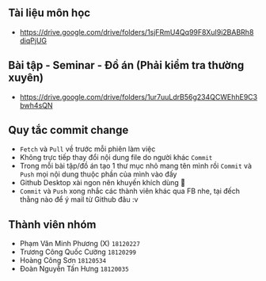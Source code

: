 ## Tài liệu môn học
- https://drive.google.com/drive/folders/1sjFRmU4Qq99F8XuI9i2BABRh8diqPjUG
## Bài tập - Seminar - Đồ án (Phải kiểm tra thường xuyên)
- https://drive.google.com/drive/folders/1ur7uuLdrB56g234QCWEhhE9C3bwh4sQN

## Quy tắc commit change
- `Fetch` và `Pull` về trước mỗi phiên làm việc
- Không trực tiếp thay đổi nội dung file do người khác `Commit`
- Trong mỗi bài tập/đồ án tạo 1 thư mục nhỏ mang tên mình rồi `Commit` và `Push` mọi nội dung thuộc phần của mình vào đấy
- Github Desktop xài ngon nên khuyến khích dùng 🐧
- `Commit` và `Push` xong nhắc các thành viên khác qua FB nhe, tại đếch thằng nào để ý mail từ Github đâu :v

## Thành viên nhóm
- Phạm Văn Minh Phương (X)    `18120227`
- Trương Công Quốc Cường      `18120299`
- Hoàng Công Sơn              `18120534`
- Đoàn Nguyễn Tấn Hưng        `18120035`


